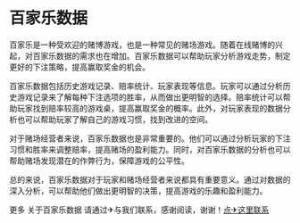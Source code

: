 # 百家乐数据

百家乐是一种受欢迎的赌博游戏，也是一种常见的赌场游戏。随着在线赌博的兴起，对百家乐数据的需求也在增加。百家乐数据可以帮助玩家分析游戏走势，制定更好的下注策略，提高赢取奖金的机会。

百家乐数据包括历史游戏记录、赔率统计、玩家表现等信息。玩家可以通过分析历史游戏记录来了解每种下注选项的胜率，从而做出更明智的选择。赔率统计可以帮助玩家找到赔率较高的游戏桌，提高赢取奖金的概率。此外，对玩家表现的数据分析也可以帮助玩家了解自己的游戏习惯，找到改进的空间。

对于赌场经营者来说，百家乐数据也是非常重要的。他们可以通过分析玩家的下注习惯和胜率来调整赔率，提高赌场的盈利能力。同时，对百家乐数据的分析也可以帮助赌场发现潜在的作弊行为，保障游戏的公平性。

总的来说，百家乐数据对于玩家和赌场经营者来说都具有重要意义。通过对数据的深入分析，可以帮助他们做出更明智的决策，提高游戏的乐趣和盈利能力。

更多 关于百家乐数据 请通过✈与我们联系，感谢阅读，谢谢！[点✈这里联系](https://sms.k02.cc)